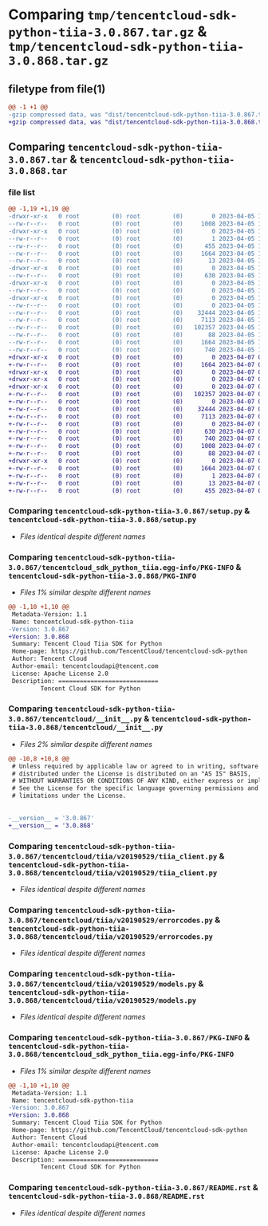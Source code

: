 # Comparing `tmp/tencentcloud-sdk-python-tiia-3.0.867.tar.gz` & `tmp/tencentcloud-sdk-python-tiia-3.0.868.tar.gz`

## filetype from file(1)

```diff
@@ -1 +1 @@
-gzip compressed data, was "dist/tencentcloud-sdk-python-tiia-3.0.867.tar", last modified: Wed Apr  5 16:55:00 2023, max compression
+gzip compressed data, was "dist/tencentcloud-sdk-python-tiia-3.0.868.tar", last modified: Fri Apr  7 01:02:59 2023, max compression
```

## Comparing `tencentcloud-sdk-python-tiia-3.0.867.tar` & `tencentcloud-sdk-python-tiia-3.0.868.tar`

### file list

```diff
@@ -1,19 +1,19 @@
-drwxr-xr-x   0 root         (0) root         (0)        0 2023-04-05 16:55:00.000000 tencentcloud-sdk-python-tiia-3.0.867/
--rw-r--r--   0 root         (0) root         (0)     1008 2023-04-05 16:55:00.000000 tencentcloud-sdk-python-tiia-3.0.867/setup.py
-drwxr-xr-x   0 root         (0) root         (0)        0 2023-04-05 16:55:00.000000 tencentcloud-sdk-python-tiia-3.0.867/tencentcloud_sdk_python_tiia.egg-info/
--rw-r--r--   0 root         (0) root         (0)        1 2023-04-05 16:55:00.000000 tencentcloud-sdk-python-tiia-3.0.867/tencentcloud_sdk_python_tiia.egg-info/dependency_links.txt
--rw-r--r--   0 root         (0) root         (0)      455 2023-04-05 16:55:00.000000 tencentcloud-sdk-python-tiia-3.0.867/tencentcloud_sdk_python_tiia.egg-info/SOURCES.txt
--rw-r--r--   0 root         (0) root         (0)     1664 2023-04-05 16:55:00.000000 tencentcloud-sdk-python-tiia-3.0.867/tencentcloud_sdk_python_tiia.egg-info/PKG-INFO
--rw-r--r--   0 root         (0) root         (0)       13 2023-04-05 16:55:00.000000 tencentcloud-sdk-python-tiia-3.0.867/tencentcloud_sdk_python_tiia.egg-info/top_level.txt
-drwxr-xr-x   0 root         (0) root         (0)        0 2023-04-05 16:55:00.000000 tencentcloud-sdk-python-tiia-3.0.867/tencentcloud/
--rw-r--r--   0 root         (0) root         (0)      630 2023-04-05 16:55:00.000000 tencentcloud-sdk-python-tiia-3.0.867/tencentcloud/__init__.py
-drwxr-xr-x   0 root         (0) root         (0)        0 2023-04-05 16:55:00.000000 tencentcloud-sdk-python-tiia-3.0.867/tencentcloud/tiia/
--rw-r--r--   0 root         (0) root         (0)        0 2023-04-05 16:55:00.000000 tencentcloud-sdk-python-tiia-3.0.867/tencentcloud/tiia/__init__.py
-drwxr-xr-x   0 root         (0) root         (0)        0 2023-04-05 16:55:00.000000 tencentcloud-sdk-python-tiia-3.0.867/tencentcloud/tiia/v20190529/
--rw-r--r--   0 root         (0) root         (0)        0 2023-04-05 16:55:00.000000 tencentcloud-sdk-python-tiia-3.0.867/tencentcloud/tiia/v20190529/__init__.py
--rw-r--r--   0 root         (0) root         (0)    32444 2023-04-05 16:55:00.000000 tencentcloud-sdk-python-tiia-3.0.867/tencentcloud/tiia/v20190529/tiia_client.py
--rw-r--r--   0 root         (0) root         (0)     7113 2023-04-05 16:55:00.000000 tencentcloud-sdk-python-tiia-3.0.867/tencentcloud/tiia/v20190529/errorcodes.py
--rw-r--r--   0 root         (0) root         (0)   102357 2023-04-05 16:55:00.000000 tencentcloud-sdk-python-tiia-3.0.867/tencentcloud/tiia/v20190529/models.py
--rw-r--r--   0 root         (0) root         (0)       88 2023-04-05 16:55:00.000000 tencentcloud-sdk-python-tiia-3.0.867/setup.cfg
--rw-r--r--   0 root         (0) root         (0)     1664 2023-04-05 16:55:00.000000 tencentcloud-sdk-python-tiia-3.0.867/PKG-INFO
--rw-r--r--   0 root         (0) root         (0)      740 2023-04-05 16:55:00.000000 tencentcloud-sdk-python-tiia-3.0.867/README.rst
+drwxr-xr-x   0 root         (0) root         (0)        0 2023-04-07 01:02:59.000000 tencentcloud-sdk-python-tiia-3.0.868/
+-rw-r--r--   0 root         (0) root         (0)     1664 2023-04-07 01:02:59.000000 tencentcloud-sdk-python-tiia-3.0.868/PKG-INFO
+drwxr-xr-x   0 root         (0) root         (0)        0 2023-04-07 01:02:59.000000 tencentcloud-sdk-python-tiia-3.0.868/tencentcloud/
+drwxr-xr-x   0 root         (0) root         (0)        0 2023-04-07 01:02:59.000000 tencentcloud-sdk-python-tiia-3.0.868/tencentcloud/tiia/
+drwxr-xr-x   0 root         (0) root         (0)        0 2023-04-07 01:02:59.000000 tencentcloud-sdk-python-tiia-3.0.868/tencentcloud/tiia/v20190529/
+-rw-r--r--   0 root         (0) root         (0)   102357 2023-04-07 01:02:59.000000 tencentcloud-sdk-python-tiia-3.0.868/tencentcloud/tiia/v20190529/models.py
+-rw-r--r--   0 root         (0) root         (0)        0 2023-04-07 01:02:59.000000 tencentcloud-sdk-python-tiia-3.0.868/tencentcloud/tiia/v20190529/__init__.py
+-rw-r--r--   0 root         (0) root         (0)    32444 2023-04-07 01:02:59.000000 tencentcloud-sdk-python-tiia-3.0.868/tencentcloud/tiia/v20190529/tiia_client.py
+-rw-r--r--   0 root         (0) root         (0)     7113 2023-04-07 01:02:59.000000 tencentcloud-sdk-python-tiia-3.0.868/tencentcloud/tiia/v20190529/errorcodes.py
+-rw-r--r--   0 root         (0) root         (0)        0 2023-04-07 01:02:59.000000 tencentcloud-sdk-python-tiia-3.0.868/tencentcloud/tiia/__init__.py
+-rw-r--r--   0 root         (0) root         (0)      630 2023-04-07 01:02:59.000000 tencentcloud-sdk-python-tiia-3.0.868/tencentcloud/__init__.py
+-rw-r--r--   0 root         (0) root         (0)      740 2023-04-07 01:02:59.000000 tencentcloud-sdk-python-tiia-3.0.868/README.rst
+-rw-r--r--   0 root         (0) root         (0)     1008 2023-04-07 01:02:59.000000 tencentcloud-sdk-python-tiia-3.0.868/setup.py
+-rw-r--r--   0 root         (0) root         (0)       88 2023-04-07 01:02:59.000000 tencentcloud-sdk-python-tiia-3.0.868/setup.cfg
+drwxr-xr-x   0 root         (0) root         (0)        0 2023-04-07 01:02:59.000000 tencentcloud-sdk-python-tiia-3.0.868/tencentcloud_sdk_python_tiia.egg-info/
+-rw-r--r--   0 root         (0) root         (0)     1664 2023-04-07 01:02:59.000000 tencentcloud-sdk-python-tiia-3.0.868/tencentcloud_sdk_python_tiia.egg-info/PKG-INFO
+-rw-r--r--   0 root         (0) root         (0)        1 2023-04-07 01:02:59.000000 tencentcloud-sdk-python-tiia-3.0.868/tencentcloud_sdk_python_tiia.egg-info/dependency_links.txt
+-rw-r--r--   0 root         (0) root         (0)       13 2023-04-07 01:02:59.000000 tencentcloud-sdk-python-tiia-3.0.868/tencentcloud_sdk_python_tiia.egg-info/top_level.txt
+-rw-r--r--   0 root         (0) root         (0)      455 2023-04-07 01:02:59.000000 tencentcloud-sdk-python-tiia-3.0.868/tencentcloud_sdk_python_tiia.egg-info/SOURCES.txt
```

### Comparing `tencentcloud-sdk-python-tiia-3.0.867/setup.py` & `tencentcloud-sdk-python-tiia-3.0.868/setup.py`

 * *Files identical despite different names*

### Comparing `tencentcloud-sdk-python-tiia-3.0.867/tencentcloud_sdk_python_tiia.egg-info/PKG-INFO` & `tencentcloud-sdk-python-tiia-3.0.868/PKG-INFO`

 * *Files 1% similar despite different names*

```diff
@@ -1,10 +1,10 @@
 Metadata-Version: 1.1
 Name: tencentcloud-sdk-python-tiia
-Version: 3.0.867
+Version: 3.0.868
 Summary: Tencent Cloud Tiia SDK for Python
 Home-page: https://github.com/TencentCloud/tencentcloud-sdk-python
 Author: Tencent Cloud
 Author-email: tencentcloudapi@tencent.com
 License: Apache License 2.0
 Description: ============================
         Tencent Cloud SDK for Python
```

### Comparing `tencentcloud-sdk-python-tiia-3.0.867/tencentcloud/__init__.py` & `tencentcloud-sdk-python-tiia-3.0.868/tencentcloud/__init__.py`

 * *Files 2% similar despite different names*

```diff
@@ -10,8 +10,8 @@
 # Unless required by applicable law or agreed to in writing, software
 # distributed under the License is distributed on an "AS IS" BASIS,
 # WITHOUT WARRANTIES OR CONDITIONS OF ANY KIND, either express or implied.
 # See the License for the specific language governing permissions and
 # limitations under the License.
 
 
-__version__ = '3.0.867'
+__version__ = '3.0.868'
```

### Comparing `tencentcloud-sdk-python-tiia-3.0.867/tencentcloud/tiia/v20190529/tiia_client.py` & `tencentcloud-sdk-python-tiia-3.0.868/tencentcloud/tiia/v20190529/tiia_client.py`

 * *Files identical despite different names*

### Comparing `tencentcloud-sdk-python-tiia-3.0.867/tencentcloud/tiia/v20190529/errorcodes.py` & `tencentcloud-sdk-python-tiia-3.0.868/tencentcloud/tiia/v20190529/errorcodes.py`

 * *Files identical despite different names*

### Comparing `tencentcloud-sdk-python-tiia-3.0.867/tencentcloud/tiia/v20190529/models.py` & `tencentcloud-sdk-python-tiia-3.0.868/tencentcloud/tiia/v20190529/models.py`

 * *Files identical despite different names*

### Comparing `tencentcloud-sdk-python-tiia-3.0.867/PKG-INFO` & `tencentcloud-sdk-python-tiia-3.0.868/tencentcloud_sdk_python_tiia.egg-info/PKG-INFO`

 * *Files 1% similar despite different names*

```diff
@@ -1,10 +1,10 @@
 Metadata-Version: 1.1
 Name: tencentcloud-sdk-python-tiia
-Version: 3.0.867
+Version: 3.0.868
 Summary: Tencent Cloud Tiia SDK for Python
 Home-page: https://github.com/TencentCloud/tencentcloud-sdk-python
 Author: Tencent Cloud
 Author-email: tencentcloudapi@tencent.com
 License: Apache License 2.0
 Description: ============================
         Tencent Cloud SDK for Python
```

### Comparing `tencentcloud-sdk-python-tiia-3.0.867/README.rst` & `tencentcloud-sdk-python-tiia-3.0.868/README.rst`

 * *Files identical despite different names*

